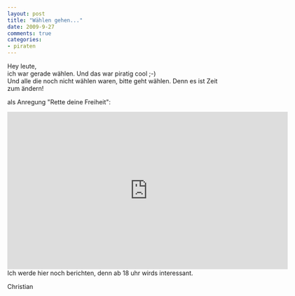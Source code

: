 ```yaml
--- 
layout: post
title: "Wählen gehen..."
date: 2009-9-27
comments: true
categories: 
- piraten
---
```

Hey leute, <br />ich war gerade w&auml;hlen. Und das war piratig cool ;-)   
Und alle die noch nicht w&auml;hlen waren, bitte geht w&auml;hlen. Denn es ist Zeit zum &auml;ndern!

als Anregung "Rette deine Freiheit":

<iframe width="640" height="360" src="https://www.youtube-nocookie.com/embed/OwrMroEiHj0" frameborder="0"> </iframe>
Ich werde hier noch berichten, denn ab 18 uhr wirds interessant.

Christian
